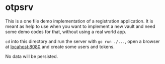 # otpsrv

This is a one file demo implementation of a registration application. It is meant as help to use when you want to implement a new vault and need some demo codes for that, without using a real world app.

`cd` into this directory and run the server with `go run ./...`, open a browser at [locahost:8080](http://localhost:8080) and create some users and tokens.

No data will be persisted.
